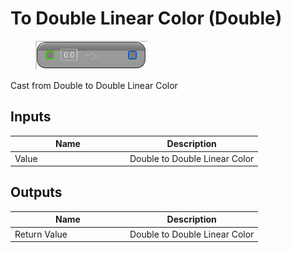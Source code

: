# To Double Linear Color (Double)

<div align="left" data-full-width="false"><figure><img src="../../../../.gitbook/assets/to_double_linear_color_-double.png" alt=""><figcaption></figcaption></figure></div>

Cast from Double to Double Linear Color

## Inputs

<table><thead><tr><th width="170">Name</th><th>Description</th></tr></thead><tbody><tr><td>Value</td><td>Double to Double Linear Color</td></tr></tbody></table>

## Outputs

<table><thead><tr><th width="170">Name</th><th>Description</th></tr></thead><tbody><tr><td>Return Value</td><td>Double to Double Linear Color</td></tr></tbody></table>
